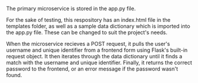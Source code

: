 The primary microservice is stored in the app.py file.

For the sake of testing, this respository has an index.html file in the templates folder, as well as a sample data dictionary which is imported into the app.py file. These can be changed to suit the project's needs.

When the microservice recieves a POST request, it pulls the user's username and unique identifier from a frontend form using Flask's built-in request object. It then iterates through the data dictionary until it finds a match with the username and unique identifier. Finally, it returns the correct password to the frontend, or an error message if the password wasn't found. 
